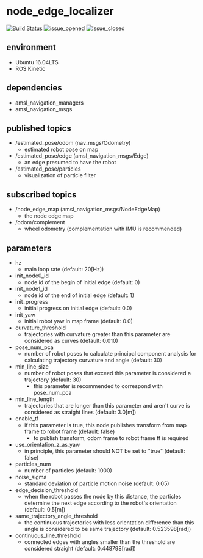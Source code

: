 # node_edge_localizer
[![Build Status](https://travis-ci.org/amslabtech/node_edge_localizer.svg?branch=master)](https://travis-ci.org/amslabtech/node_edge_localizer)
![issue_opened](https://img.shields.io/github/issues/amslabtech/node_edge_localizer.svg)
![issue_closed](https://img.shields.io/github/issues-closed/amslabtech/node_edge_localizer.svg)

## environment
- Ubuntu 16.04LTS
- ROS Kinetic

## dependencies
- amsl_navigation_managers
- amsl_navigation_msgs

## published topics
- /estimated_pose/odom (nav_msgs/Odometry)
  - estimated robot pose on map
- /estimated_pose/edge (amsl_navigation_msgs/Edge)
  - an edge presumed to have the robot
- /estimated_pose/particles
  - visualization of particle filter
## subscribed topics
- /node_edge_map (amsl_navigation_msgs/NodeEdgeMap)
  - the node edge map
- /odom/complement
  - wheel odometry (complementation with IMU is recommended)

## parameters
- hz
  - main loop rate (default: 20[Hz])
- init_node0_id
  - node id of the begin of initial edge (default: 0)
- init_node1_id
  - node id of the end of initial edge (default: 1)
- init_progress
  - initial progress on initial edge (default: 0.0)
- init_yaw
  - initial robot yaw in map frame (default: 0.0)
- curvature_threshold
  - trajectories with curvature greater than this parameter are considered as curves (default: 0.010)
- pose_num_pca
  - number of robot poses to calculate principal component analysis for calculating trajectory curvature and angle (default: 30)
- min_line_size
  - number of robot poses that exceed this parameter is considered a trajectory (default: 30)
    - this parameter is recommended to correspond with pose_num_pca
- min_line_length
  - trajectories that are longer than this parameter and aren't curve is considered as straight lines (default: 3.0[m])
- enable_tf
  - if this parameter is true, this node publishes transform from map frame to robot frame (default: false)
    - to publish transform, odom frame to robot frame tf is required 
- use_orientation_z_as_yaw
  - in principle, this parameter should NOT be set to "true" (default: false)
- particles_num
  - number of particles (default: 1000)
- noise_sigma
  - standard deviation of particle motion noise (default: 0.05)
- edge_decision_threshold
  - when the robot passes the node by this distance, the particles determine the next edge according to the robot's orientation (default: 0.5[m])
- same_trajectory_angle_threshold
  - the continuous trajectories with less orientation difference than this angle is considered to be same trajectory (default: 0.523598[rad])
- continuous_line_threshold 
  - connected edges with angles smaller than the threshold are considered straight (default: 0.448798[rad])
